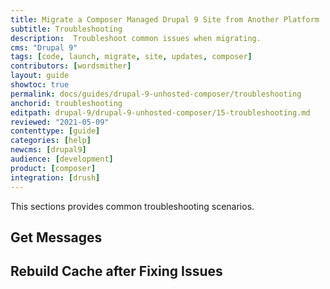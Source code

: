 ```yaml
---
title: Migrate a Composer Managed Drupal 9 Site from Another Platform
subtitle: Troubleshooting
description:  Troubleshoot common issues when migrating.
cms: "Drupal 9"
tags: [code, launch, migrate, site, updates, composer]
contributors: [wordsmither]
layout: guide
showtoc: true
permalink: docs/guides/drupal-9-unhosted-composer/troubleshooting
anchorid: troubleshooting
editpath: drupal-9/drupal-9-unhosted-composer/15-troubleshooting.md
reviewed: "2021-05-09"
contenttype: [guide]
categories: [help]
newcms: [drupal9]
audience: [development]
product: [composer]
integration: [drush]
---
```


This sections provides common troubleshooting scenarios.

## Get Messages

<Partial file="migrate/drupal-getmessage.md" />

## Rebuild Cache after Fixing Issues

<Partial file="migrate/drupal-rebuildcache.md" />

<Partial file="drupal-9/troubleshooting-drush.md" />

<Partial file="drupal-9/troubleshooting-general.md" />
